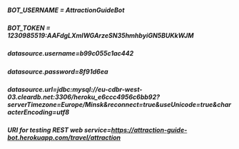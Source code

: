 ##### BOT_USERNAME = AttractionGuideBot 
##### BOT_TOKEN = 1230985519:AAFdgLXmlWGArzeSN35hmhbyiGN5BUKkWJM 
##### datasource.username=b99c055c1ac442 
##### datasource.password=8f91d6ea 
##### datasource.url=jdbc:mysql://eu-cdbr-west-03.cleardb.net:3306/heroku_e6ccc4956c6bb92?serverTimezone=Europe/Minsk&reconnect=true&useUnicode=true&characterEncoding=utf8 
##### URI for testing REST web service=https://attraction-guide-bot.herokuapp.com/travel/attraction 

